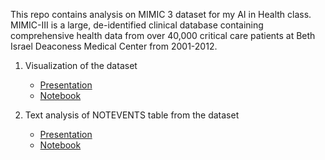 This repo contains analysis on MIMIC 3 dataset for my AI in Health class. MIMIC-III is a large, de-identified clinical database containing comprehensive health data from over 40,000 critical care patients at Beth Israel Deaconess Medical Center from 2001-2012. 

1. Visualization of the dataset
    - [Presentation](https://tome.app/we-1e8/mimic-3-cm79xw2xq0n7b10rmmado4g6h)
    - [Notebook](/viz.ipynb)


2. Text analysis of NOTEVENTS table from the dataset
    - [Presentation](https://www.canva.com/design/DAGjPqdIEqg/-G3pmmQeYOaMtAauVji04g/edit?utm_content=DAGjPqdIEqg&utm_campaign=designshare&utm_medium=link2&utm_source=sharebutton)
    - [Notebook](/nlp.ipynb)